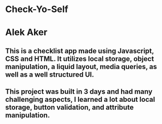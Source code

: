 # Check-Yo-Self

# Alek Aker

## This is a checklist app made using Javascript, CSS and HTML. It utilizes local storage, object manipulation, a liquid layout, media queries, as well as a well structured UI.

## This project was built in 3 days and had many challenging aspects, I learned a lot about local storage, button validation, and attribute manipulation.


